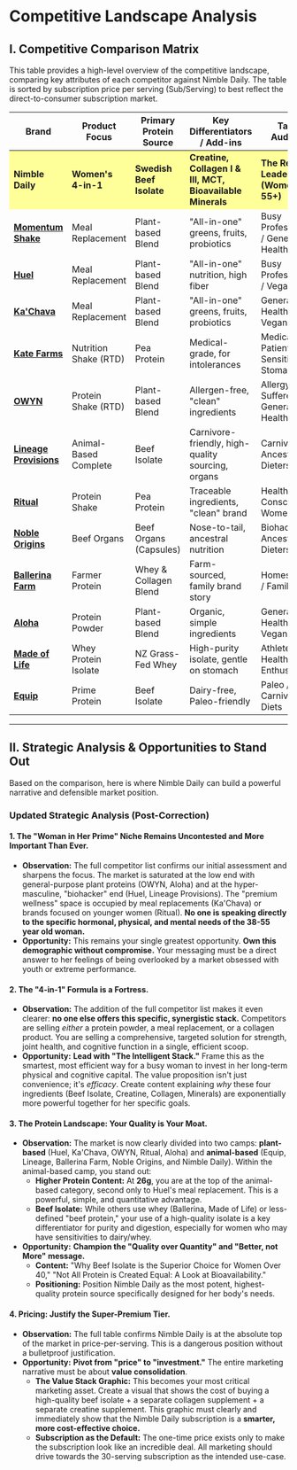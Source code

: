 # Competitive Landscape Analysis

## I. Competitive Comparison Matrix

This table provides a high-level overview of the competitive landscape, comparing key attributes of each competitor against Nimble Daily. The table is sorted by subscription price per serving (Sub/Serving) to best reflect the direct-to-consumer subscription market.

<table class="comparison-table">
  <thead>
    <tr>
      <th><strong>Brand</strong></th>
      <th><strong>Product Focus</strong></th>
      <th><strong>Primary Protein Source</strong></th>
      <th><strong>Key Differentiators / Add-ins</strong></th>
      <th><strong>Target Audience</strong></th>
      <th><strong>OTP Price</strong></th>
      <th><strong>Sub Price</strong></th>
      <th><strong>OTP/Serving</strong></th>
      <th><strong>Sub/Serving</strong></th>
      <th><strong>Sub Discount %</strong></th>
      <th><strong>Protein (g)</strong></th>
    </tr>
  </thead>
  <tbody>
    <tr style="background-color: #FFFF99;">
      <td><strong>Nimble Daily</strong></td>
      <td><strong>Women's 4-in-1</strong></td>
      <td><strong>Swedish Beef Isolate</strong></td>
      <td><strong>Creatine, Collagen I & III, MCT, Bioavailable Minerals</strong></td>
      <td><strong>The Resilient Leader (Women 38-55+)</strong></td>
      <td><strong>$74.99 (15)</strong></td>
      <td><strong>$98.99 (30)</strong></td>
      <td><strong>$5.00</strong></td>
      <td><strong>$3.30</strong></td>
      <td><strong>34%</strong></td>
      <td><strong>26</strong></td>
    </tr>
    <tr>
      <td><a href="https://www.momentumshake.com/" target="_blank"><strong>Momentum Shake</strong></a></td>
      <td>Meal Replacement</td>
      <td>Plant-based Blend</td>
      <td>"All-in-one" greens, fruits, probiotics</td>
      <td>Busy Professionals / General Health</td>
      <td>$80.00 (15)</td>
      <td>$75.00</td>
      <td>$5.33</td>
      <td>$5.00</td>
      <td><strong>6%</strong></td>
      <td>20</td>
    </tr>
    <tr>
      <td><a href="https://huel.com/products/huel-black-edition" target="_blank"><strong>Huel</strong></a></td>
      <td>Meal Replacement</td>
      <td>Plant-based Blend</td>
      <td>"All-in-one" nutrition, high fiber</td>
      <td>Busy Professionals / Vegans</td>
      <td>$83.50 (17)</td>
      <td>$75.15</td>
      <td>$4.91</td>
      <td>$4.42</td>
      <td><strong>10%</strong></td>
      <td>40</td>
    </tr>
    <tr>
      <td><a href="https://www.kachava.com/products/shakes/chocolate" target="_blank"><strong>Ka'Chava</strong></a></td>
      <td>Meal Replacement</td>
      <td>Plant-based Blend</td>
      <td>"All-in-one" greens, fruits, probiotics</td>
      <td>General Health / Vegans</td>
      <td>$69.95 (15)</td>
      <td>$59.95</td>
      <td>$4.66</td>
      <td>$4.00</td>
      <td><strong>14%</strong></td>
      <td>25</td>
    </tr>
    <tr>
      <td><a href="https://shop.katefarms.com/products/nutrition-shake" target="_blank"><strong>Kate Farms</strong></a></td>
      <td>Nutrition Shake (RTD)</td>
      <td>Pea Protein</td>
      <td>Medical-grade, for intolerances</td>
      <td>Medical Patients / Sensitive Stomachs</td>
      <td>$45.00 (12)</td>
      <td>$40.50</td>
      <td>$3.75</td>
      <td>$3.38</td>
      <td><strong>10%</strong></td>
      <td>16</td>
    </tr>
    <tr>
        <td><a href="https://liveowyn.com/products/protein-shakes/?sku=8839" target="_blank"><strong>OWYN</strong></a></td>
        <td>Protein Shake (RTD)</td>
        <td>Plant-based Blend</td>
        <td>Allergen-free, "clean" ingredients</td>
        <td>Allergy Sufferers / General Health</td>
        <td>$36.99 (12)</td>
        <td>$33.29</td>
        <td>$3.08</td>
        <td>$2.77</td>
        <td><strong>10%</strong></td>
        <td>20</td>
    </tr>
    <tr>
        <td><a href="https://lineageprovisions.com/products/animal-based-complete-grass-fed-beef-protein-organ-fruit-powder" target="_blank"><strong>Lineage Provisions</strong></a></td>
        <td>Animal-Based Complete</td>
        <td>Beef Isolate</td>
        <td>Carnivore-friendly, high-quality sourcing, organs</td>
        <td>Carnivore / Ancestral Dieters</td>
        <td>$79.00 (30)</td>
        <td>$75.00</td>
        <td>$2.63</td>
        <td>$2.50</td>
        <td><strong>5%</strong></td>
        <td>20</td>
    </tr>
    <tr>
        <td><a href="https://ritual.com/products/essential-protein-daily-shake-18" target="_blank"><strong>Ritual</strong></a></td>
        <td>Protein Shake</td>
        <td>Pea Protein</td>
        <td>Traceable ingredients, "clean" brand</td>
        <td>Health-Conscious Women</td>
        <td>$49.00 (15)</td>
        <td>$35.20</td>
        <td>$3.27</td>
        <td>$2.35</td>
        <td><strong>28%</strong></td>
        <td>20</td>
    </tr>
    <tr>
      <td><a href="https://www.nobleorigins.com/" target="_blank"><strong>Noble Origins</strong></a></td>
      <td>Beef Organs</td>
      <td>Beef Organs (Capsules)</td>
      <td>Nose-to-tail, ancestral nutrition</td>
      <td>Biohackers / Ancestral Dieters</td>
      <td>$79.00 (30)</td>
      <td>$63.20</td>
      <td>$2.63</td>
      <td>$2.11</td>
      <td><strong>20%</strong></td>
      <td></td>
    </tr>
    <tr>
        <td><a href="https://ballerinafarm.com/products/farmer-protein?selling_plan=690731581810" target="_blank"><strong>Ballerina Farm</strong></a></td>
        <td>Farmer Protein</td>
        <td>Whey & Collagen Blend</td>
        <td>Farm-sourced, family brand story</td>
        <td>Homesteaders / Families</td>
        <td>$67.00 (30)</td>
        <td>$60.00</td>
        <td>$2.23</td>
        <td>$2.00</td>
        <td><strong>10%</strong></td>
        <td>24</td>
    </tr>
    <tr>
        <td><a href="https://aloha.com/products/vanilla-protein-powder" target="_blank"><strong>Aloha</strong></a></td>
        <td>Protein Powder</td>
        <td>Plant-based Blend</td>
        <td>Organic, simple ingredients</td>
        <td>General Health / Vegans</td>
        <td>$32.99 (15)</td>
        <td>$29.69</td>
        <td>$2.20</td>
        <td>$1.98</td>
        <td><strong>10%</strong></td>
        <td>18</td>
    </tr>
    <tr>
        <td><a href="https://madeof.life/collections/shop/products/chocolate-nz-grass-fed-whey-protein-isolate" target="_blank"><strong>Made of Life</strong></a></td>
        <td>Whey Protein Isolate</td>
        <td>NZ Grass-Fed Whey</td>
        <td>High-purity isolate, gentle on stomach</td>
        <td>Athletes / Health Enthusiasts</td>
        <td>$65.00 (30)</td>
        <td>$55.25</td>
        <td>$2.17</td>
        <td>$1.84</td>
        <td><strong>15%</strong></td>
        <td>25</td>
    </tr>
    <tr>
      <td><a href="https://www.equipfoods.com/products/prime-protein-beef-isolate-protein" target="_blank"><strong>Equip</strong></a></td>
      <td>Prime Protein</td>
      <td>Beef Isolate</td>
      <td>Dairy-free, Paleo-friendly</td>
      <td>Paleo / Carnivore Diets</td>
      <td>$59.99 (30)</td>
      <td>$47.99</td>
      <td>$2.00</td>
      <td>$1.60</td>
      <td><strong>20%</strong></td>
      <td>21</td>
    </tr>
  </tbody>
</table>

---

## II. Strategic Analysis & Opportunities to Stand Out

Based on the comparison, here is where Nimble Daily can build a powerful narrative and defensible market position.

### **Updated Strategic Analysis (Post-Correction)**

#### **1. The "Woman in Her Prime" Niche Remains Uncontested and More Important Than Ever.**

*   **Observation:** The full competitor list confirms our initial assessment and sharpens the focus. The market is saturated at the low end with general-purpose plant proteins (OWYN, Aloha) and at the hyper-masculine, "biohacker" end (Huel, Lineage Provisions). The "premium wellness" space is occupied by meal replacements (Ka'Chava) or brands focused on younger women (Ritual). **No one is speaking directly to the specific hormonal, physical, and mental needs of the 38-55 year old woman.**
*   **Opportunity:** This remains your single greatest opportunity. **Own this demographic without compromise.** Your messaging must be a direct answer to her feelings of being overlooked by a market obsessed with youth or extreme performance.

#### **2. The "4-in-1" Formula is a Fortress.**

*   **Observation:** The addition of the full competitor list makes it even clearer: **no one else offers this specific, synergistic stack.** Competitors are selling *either* a protein powder, a meal replacement, or a collagen product. You are selling a comprehensive, targeted solution for strength, joint health, and cognitive function in a single, efficient scoop.
*   **Opportunity:** **Lead with "The Intelligent Stack."** Frame this as the smartest, most efficient way for a busy woman to invest in her long-term physical and cognitive capital. The value proposition isn't just convenience; it's *efficacy*. Create content explaining *why* these four ingredients (Beef Isolate, Creatine, Collagen, Minerals) are exponentially more powerful together for her specific goals.

#### **3. The Protein Landscape: Your Quality is Your Moat.**

*   **Observation:** The market is now clearly divided into two camps: **plant-based** (Huel, Ka'Chava, OWYN, Ritual, Aloha) and **animal-based** (Equip, Lineage, Ballerina Farm, Noble Origins, and Nimble Daily). Within the animal-based camp, you stand out:
    *   **Higher Protein Content:** At **26g**, you are at the top of the animal-based category, second only to Huel's meal replacement. This is a powerful, simple, and quantitative advantage.
    *   **Beef Isolate:** While others use whey (Ballerina, Made of Life) or less-defined "beef protein," your use of a high-quality isolate is a key differentiator for purity and digestion, especially for women who may have sensitivities to dairy/whey.
*   **Opportunity:** **Champion the "Quality over Quantity" and "Better, not More" message.**
    *   **Content:** "Why Beef Isolate is the Superior Choice for Women Over 40," "Not All Protein is Created Equal: A Look at Bioavailability."
    *   **Positioning:** Position Nimble Daily as the most potent, highest-quality protein source specifically designed for her body's needs.

#### **4. Pricing: Justify the Super-Premium Tier.**

*   **Observation:** The full table confirms Nimble Daily is at the absolute top of the market in price-per-serving. This is a dangerous position without a bulletproof justification.
*   **Opportunity:** **Pivot from "price" to "investment."** The entire marketing narrative must be about **value consolidation**.
    *   **The Value Stack Graphic:** This becomes your most critical marketing asset. Create a visual that shows the cost of buying a high-quality beef isolate + a separate collagen supplement + a separate creatine supplement. This graphic must clearly and immediately show that the Nimble Daily subscription is a **smarter, more cost-effective choice.**
    *   **Subscription as the Default:** The one-time price exists only to make the subscription look like an incredible deal. All marketing should drive towards the 30-serving subscription as the intended use-case.

